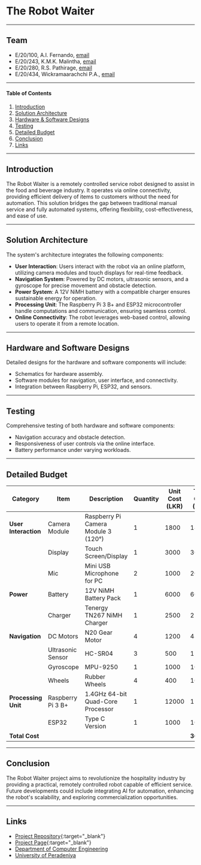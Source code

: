 # The Robot Waiter

---

## Team
- E/20/100, A.I. Fernando, [email](mailto:e20100@eng.pdn.ac.lk)
- E/20/243, K.M.K. Malintha, [email](mailto:e20243@eng.pdn.ac.lk)
- E/20/280, R.S. Pathirage, [email](mailto:e20280@eng.pdn.ac.lk)
- E/20/434, Wickramaarachchi P.A., [email](mailto:e20434@eng.pdn.ac.lk)

---

#### Table of Contents
1. [Introduction](#introduction)
2. [Solution Architecture](#solution-architecture)
3. [Hardware & Software Designs](#hardware-and-software-designs)
4. [Testing](#testing)
5. [Detailed Budget](#detailed-budget)
6. [Conclusion](#conclusion)
7. [Links](#links)

---

## Introduction

The Robot Waiter is a remotely controlled service robot designed to assist in the food and beverage industry. It operates via online connectivity, providing efficient delivery of items to customers without the need for automation. This solution bridges the gap between traditional manual service and fully automated systems, offering flexibility, cost-effectiveness, and ease of use.

---

## Solution Architecture

The system's architecture integrates the following components:

- **User Interaction**: Users interact with the robot via an online platform, utilizing camera modules and touch displays for real-time feedback.
- **Navigation System**: Powered by DC motors, ultrasonic sensors, and a gyroscope for precise movement and obstacle detection.
- **Power System**: A 12V NiMH battery with a compatible charger ensures sustainable energy for operation.
- **Processing Unit**: The Raspberry Pi 3 B+ and ESP32 microcontroller handle computations and communication, ensuring seamless control.
- **Online Connectivity**: The robot leverages web-based control, allowing users to operate it from a remote location.

---

## Hardware and Software Designs

Detailed designs for the hardware and software components will include:
- Schematics for hardware assembly.
- Software modules for navigation, user interface, and connectivity.
- Integration between Raspberry Pi, ESP32, and sensors.

---

## Testing

Comprehensive testing of both hardware and software components:
- Navigation accuracy and obstacle detection.
- Responsiveness of user controls via the online interface.
- Battery performance under varying workloads.

---

## Detailed Budget

| **Category**         | **Item**                 | **Description**                          | **Quantity** | **Unit Cost (LKR)** | **Total Cost (LKR)** |
|-----------------------|--------------------------|------------------------------------------|--------------|---------------------|-----------------------|
| **User Interaction**  | Camera Module           | Raspberry Pi Camera Module 3 (120°)     | 1            | 1800                | 1800                  |
|                       | Display                 | Touch Screen/Display                     | 1            | 3000                | 3000                  |
|                       | Mic                     | Mini USB Microphone for PC               | 2            | 1000                | 2000                  |
| **Power**             | Battery                 | 12V NiMH Battery Pack                    | 1            | 6000                | 6000                  |
|                       | Charger                 | Tenergy TN267 NiMH Charger               | 1            | 2500                | 2500                  |
| **Navigation**        | DC Motors               | N20 Gear Motor                           | 4            | 1200                | 4800                  |
|                       | Ultrasonic Sensor       | HC-SR04                                  | 3            | 500                 | 1500                  |
|                       | Gyroscope               | MPU-9250                                 | 1            | 1000                | 1000                  |
|                       | Wheels                  | Rubber Wheels                            | 4            | 400                 | 1600                  |
| **Processing Unit**   | Raspberry Pi 3 B+       | 1.4GHz 64-bit Quad-Core Processor        | 1            | 12000               | 12000                 |
|                       | ESP32                   | Type C Version                           | 1            | 1000                | 1000                  |
| **Total Cost**        |                          |                                           |              |                     | **36,200**            |

---

## Conclusion

The Robot Waiter project aims to revolutionize the hospitality industry by providing a practical, remotely controlled robot capable of efficient service. Future developments could include integrating AI for automation, enhancing the robot's scalability, and exploring commercialization opportunities.

---

## Links

- [Project Repository](https://github.com/cepdnaclk/eYY-3yp-The_Robot_Waiter){:target="_blank"}
- [Project Page](https://cepdnaclk.github.io/eYY-3yp-The_Robot_Waiter){:target="_blank"}
- [Department of Computer Engineering](http://www.ce.pdn.ac.lk/)
- [University of Peradeniya](https://eng.pdn.ac.lk/)
